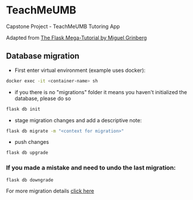 # TeachMeUMB

Capstone Project - TeachMeUMB Tutoring App

Adapted from [The Flask Mega-Tutorial by Miguel Grinberg](https://blog.miguelgrinberg.com/post/the-flask-mega-tutorial-part-i-hello-world)

## Database migration
- First enter virtual environment (example uses docker):
```bash
docker exec -it <container-name> sh
```
- if you there is no "migrations" folder it means you haven't initialized the database, please do so
```bash
flask db init
```
- stage migration changes and add a descriptive note:
```bash
flask db migrate -m "<context for migration>"
```
- push changes
```bash
flask db upgrade
```

### If you made a mistake and need to undo the last migration:
```bash
flask db downgrade
```

For more migration details [click here](https://blog.miguelgrinberg.com/post/the-flask-mega-tutorial-part-iv-database)